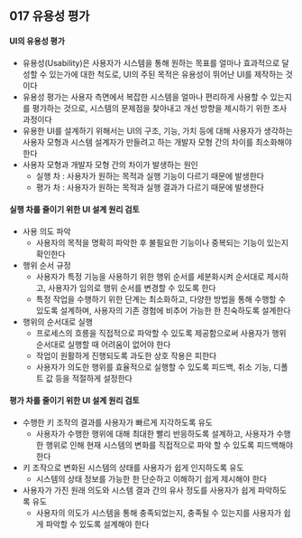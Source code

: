 ## 017 유용성 평가

#### UI의 유용성 평가

- 유용성(Usability)은 사용자가 시스템을 통해 원하는 목표를 얼마나 효과적으로 달성할 수 있는가에 대한 척도로, UI의 주된 목적은 유용성이 뛰어난 UI를 제작하는 것이다
- 유용성 평가는 사용자 측면에서 복잡한 시스템을 얼마나 편리하게 사용할 수 있는지를 평가하는 것으로, 시스템의 문제점을 찾아내고 개선 방향을 제시하기 위한 조사 과정이다
- 유용한 UI를 설계하기 위해서는 UI의 구조, 기능, 가치 등에 대해 사용자가 생각하는 사용자 모형과 시스템 설계자가 만들려고 하는 개발자 모형 간의 차이를 최소화해야 한다
- 사용자 모형과 개발자 모형 간의 차이가 발생하는 원인
  - 실행 차 : 사용자가 원하는 목적과 실행 기능이 다르기 때문에 발생한다
  - 평가 차 : 사용자가 원하는 목적과 실행 결과가 다르기 때문에 발생한다



#### 실행 차를 줄이기 위한 UI 설계 원리 검토

- 사용 의도 파악
  - 사용자의 목적을 명확히 파악한 후 불필요한 기능이나 중복되는 기능이 있는지 확인한다
- 행위 순서 규정
  - 사용자가 특정 기능을 사용하기 위한 행위 순서를 세분화시켜 순서대로 제시하고, 사용자가 임의로 행위 순서를 변경할 수 있도록 한다
  - 특정 작업을 수행하기 위한 단계는 최소화하고, 다양한 방법을 통해 수행할 수 있도록 설계하며, 사용자의 기존 경험에 비추어 가능한 한 친숙하도록 설계한다
- 행위의 순서대로 실행
  - 프로세스의 흐릉을 직접적으로 파악할 수 있도록 제공함으로써 사용자가 행위 순서대로 실행할 때 어려움이 없어야 한다
  - 작업이 원활하게 진행되도록 과도한 상호 작용은 피한다
  - 사용자가 의도한 행위를 효율적으로 실행할 수 있도록 피드백, 취소 기능, 디폴트 값 등을 적절하게 설정한다



#### 평가 차를 줄이기 위한 UI 설계 원리 검토

- 수행한 키 조작의 결과를 사용자가 빠르게 지각하도록 유도
  - 사용자가 수행한 행위에 대해 최대한 빨리 반응하도록 설계하고, 사용자가 수행한 행위로 인해 현재 시스템의 변화를 직접적으로 파악 할 수 있도록 피드백해야 한다
- 키 조작으로 변화된 시스템의 상태를 사용자가 쉽게 인지하도록 유도
  - 시스템의 상태 정보를 가능한 한 단순하고 이해하기 쉽게 제시해야 한다
- 사용자가 가진 원래 의도와 시스템 결과 간의 유사 정도를 사용자가 쉽게 파악하도록 유도
  - 사용자의 의도가 시스템을 통해 충족되었는지, 충족될 수 있는지를 사용자가 쉽게 파악할 수 있도록 설계해야 한다